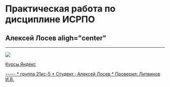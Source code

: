 # Практическая работа по дисциплине ИСРПО
## Алексей Лосев aligh="center"
-----
<p aligh="center"><img src="https://w.forfun.com/fetch/5a/5a7350599720f7a5b6749672e16b099f.jpeg" src= width="300"></p>

<p><a href="https://practicum.yandex.ru/">Курсы Яндекс</p>
-----
* группа 21ис-5
* Студент :<a href="https://vk.com/weltuman"> Алексей Лосев
* Проверил: Литвинов И.В.
